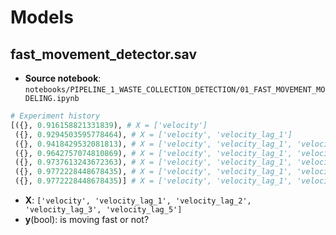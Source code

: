 # Models

## fast_movement_detector.sav

* **Source notebook**: `notebooks/PIPELINE_1_WASTE_COLLECTION_DETECTION/01_FAST_MOVEMENT_MODELING.ipynb`

```python
# Experiment history
[({}, 0.916158821331839), # X = ['velocity']
 ({}, 0.9294503595778464), # X = ['velocity', 'velocity_lag_1']
 ({}, 0.9418429532081813), # X = ['velocity', 'velocity_lag_1', 'velocity_lag_2']
 ({}, 0.9642757074810869), # X = ['velocity', 'velocity_lag_1', 'velocity_lag_2', 'velocity_lag_3']
 ({}, 0.9737613243672363), # X = ['velocity', 'velocity_lag_1', 'velocity_lag_2', 'velocity_lag_3', 'velocity_lag_4']
 ({}, 0.9772228448678435), # X = ['velocity', 'velocity_lag_1', 'velocity_lag_2', 'velocity_lag_3', 'velocity_lag_5']
 ({}, 0.9772228448678435)] # X = ['velocity', 'velocity_lag_1', 'velocity_lag_2', 'velocity_lag_3', 'velocity_lag_5', 'velocity_lag_6']
```

* **X**: `['velocity', 'velocity_lag_1', 'velocity_lag_2', 'velocity_lag_3', 'velocity_lag_5']`
* **y**(bool): is moving fast or not?
